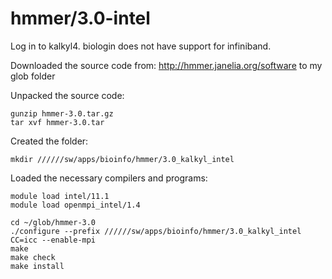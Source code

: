 hmmer/3.0-intel
===============


Log in to kalkyl4. biologin does not have support for infiniband.

Downloaded the source code from: http://hmmer.janelia.org/software to my glob folder

Unpacked the source code:

    gunzip hmmer-3.0.tar.gz 
    tar xvf hmmer-3.0.tar

Created the folder:

    mkdir //////sw/apps/bioinfo/hmmer/3.0_kalkyl_intel

Loaded the necessary compilers and programs:

    module load intel/11.1
    module load openmpi_intel/1.4

    cd ~/glob/hmmer-3.0
    ./configure --prefix //////sw/apps/bioinfo/hmmer/3.0_kalkyl_intel CC=icc --enable-mpi
    make
    make check
    make install
